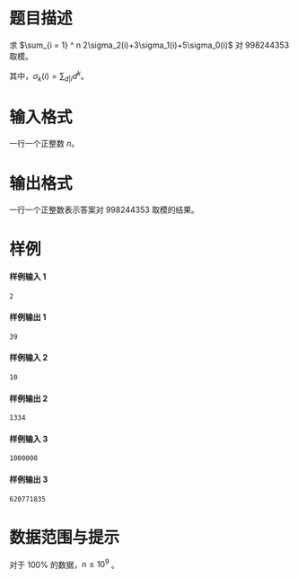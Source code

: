 
# 题目描述

求 $\sum_{i = 1} ^ n 2\sigma_2(i)+3\sigma_1(i)+5\sigma_0(i)$ 对 $998244353$ 取模。

其中，$\sigma_k(i)=\sum_{d|i} d^k$。

# 输入格式

一行一个正整数 $n$。

# 输出格式

一行一个正整数表示答案对 $998244353$ 取模的结果。

# 样例

#### 样例输入 1

```plain
2
```

#### 样例输出 1

```plain
39
```

#### 样例输入 2

```plain
10
```

#### 样例输出 2

```plain
1334
```

#### 样例输入 3

```plain
1000000
```

#### 样例输出 3

```plain
620771835
```

# 数据范围与提示

对于 $100\%$ 的数据，$n \le {10} ^ 9$ 。
			